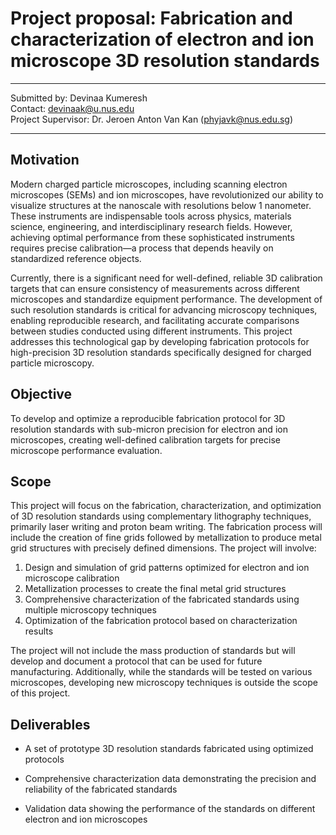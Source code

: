 # Project proposal: Fabrication and characterization of electron and ion microscope 3D resolution standards
---
Submitted by: Devinaa Kumeresh  
Contact: devinaak@u.nus.edu  
Project Supervisor: Dr. Jeroen Anton Van Kan (phyjavk@nus.edu.sg)  

---
## Motivation
Modern charged particle microscopes, including scanning electron microscopes (SEMs) and ion microscopes, have revolutionized our ability to visualize structures at the nanoscale with resolutions below 1 nanometer. These instruments are indispensable tools across physics, materials science, engineering, and interdisciplinary research fields. However, achieving optimal performance from these sophisticated instruments requires precise calibration—a process that depends heavily on standardized reference objects.

Currently, there is a significant need for well-defined, reliable 3D calibration targets that can ensure consistency of measurements across different microscopes and standardize equipment performance. The development of such resolution standards is critical for advancing microscopy techniques, enabling reproducible research, and facilitating accurate comparisons between studies conducted using different instruments. This project addresses this technological gap by developing fabrication protocols for high-precision 3D resolution standards specifically designed for charged particle microscopy.

## Objective
To develop and optimize a reproducible fabrication protocol for 3D resolution standards with sub-micron precision for electron and ion microscopes, creating well-defined calibration targets for precise microscope performance evaluation.

## Scope
This project will focus on the fabrication, characterization, and optimization of 3D resolution standards using complementary lithography techniques, primarily laser writing and proton beam writing. The fabrication process will include the creation of fine grids followed by metallization to produce metal grid structures with precisely defined dimensions. The project will involve:

1. Design and simulation of grid patterns optimized for electron and ion microscope calibration
2. Metallization processes to create the final metal grid structures
4. Comprehensive characterization of the fabricated standards using multiple microscopy techniques
5. Optimization of the fabrication protocol based on characterization results

The project will not include the mass production of standards but will develop and document a protocol that can be used for future manufacturing. Additionally, while the standards will be tested on various microscopes, developing new microscopy techniques is outside the scope of this project.

## Deliverables
- A set of prototype 3D resolution standards fabricated using optimized protocols
- Comprehensive characterization data demonstrating the precision and reliability of the fabricated standards

- Validation data showing the performance of the standards on different electron and ion microscopes


